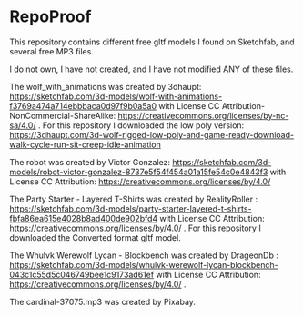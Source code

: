 # RepoProof
This repository contains different free gltf models I found on Sketchfab, and several free MP3 files.

I do not own, I have not created, and I have not modified ANY of these files.  

The wolf_with_animations was created by 3dhaupt: https://sketchfab.com/3d-models/wolf-with-animations-f3769a474a714ebbbaca0d97f9b0a5a0 with License CC Attribution-NonCommercial-ShareAlike: https://creativecommons.org/licenses/by-nc-sa/4.0/ . For this repository I downloaded the low poly version: https://3dhaupt.com/3d-wolf-rigged-low-poly-and-game-ready-download-walk-cycle-run-sit-creep-idle-animation

The robot was created by Victor Gonzalez: https://sketchfab.com/3d-models/robot-victor-gonzalez-8737e5f54f454a01a15fe54c0e4843f3 with License CC Attribution: https://creativecommons.org/licenses/by/4.0/

The Party Starter - Layered T-Shirts was created by RealityRoller : https://sketchfab.com/3d-models/party-starter-layered-t-shirts-fbfa86ea615e4028b8ad400de902bfd4
with License CC Attribution: https://creativecommons.org/licenses/by/4.0/ . For this repository I downloaded the Converted format gltf model. 

The Whulvk Werewolf Lycan - Blockbench was created by DrageonDb : https://sketchfab.com/3d-models/whulvk-werewolf-lycan-blockbench-043c1c55d5c046749bee1c9173ad61ef with License CC Attribution: https://creativecommons.org/licenses/by/4.0/ .

The cardinal-37075.mp3 was created by Pixabay.
